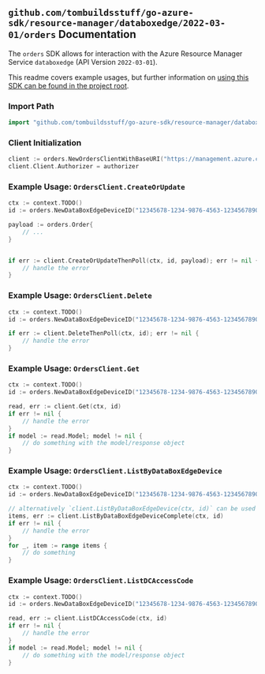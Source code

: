 
## `github.com/tombuildsstuff/go-azure-sdk/resource-manager/databoxedge/2022-03-01/orders` Documentation

The `orders` SDK allows for interaction with the Azure Resource Manager Service `databoxedge` (API Version `2022-03-01`).

This readme covers example usages, but further information on [using this SDK can be found in the project root](https://github.com/tombuildsstuff/go-azure-sdk/tree/main/docs).

### Import Path

```go
import "github.com/tombuildsstuff/go-azure-sdk/resource-manager/databoxedge/2022-03-01/orders"
```


### Client Initialization

```go
client := orders.NewOrdersClientWithBaseURI("https://management.azure.com")
client.Client.Authorizer = authorizer
```


### Example Usage: `OrdersClient.CreateOrUpdate`

```go
ctx := context.TODO()
id := orders.NewDataBoxEdgeDeviceID("12345678-1234-9876-4563-123456789012", "example-resource-group", "dataBoxEdgeDeviceValue")

payload := orders.Order{
	// ...
}


if err := client.CreateOrUpdateThenPoll(ctx, id, payload); err != nil {
	// handle the error
}
```


### Example Usage: `OrdersClient.Delete`

```go
ctx := context.TODO()
id := orders.NewDataBoxEdgeDeviceID("12345678-1234-9876-4563-123456789012", "example-resource-group", "dataBoxEdgeDeviceValue")

if err := client.DeleteThenPoll(ctx, id); err != nil {
	// handle the error
}
```


### Example Usage: `OrdersClient.Get`

```go
ctx := context.TODO()
id := orders.NewDataBoxEdgeDeviceID("12345678-1234-9876-4563-123456789012", "example-resource-group", "dataBoxEdgeDeviceValue")

read, err := client.Get(ctx, id)
if err != nil {
	// handle the error
}
if model := read.Model; model != nil {
	// do something with the model/response object
}
```


### Example Usage: `OrdersClient.ListByDataBoxEdgeDevice`

```go
ctx := context.TODO()
id := orders.NewDataBoxEdgeDeviceID("12345678-1234-9876-4563-123456789012", "example-resource-group", "dataBoxEdgeDeviceValue")

// alternatively `client.ListByDataBoxEdgeDevice(ctx, id)` can be used to do batched pagination
items, err := client.ListByDataBoxEdgeDeviceComplete(ctx, id)
if err != nil {
	// handle the error
}
for _, item := range items {
	// do something
}
```


### Example Usage: `OrdersClient.ListDCAccessCode`

```go
ctx := context.TODO()
id := orders.NewDataBoxEdgeDeviceID("12345678-1234-9876-4563-123456789012", "example-resource-group", "dataBoxEdgeDeviceValue")

read, err := client.ListDCAccessCode(ctx, id)
if err != nil {
	// handle the error
}
if model := read.Model; model != nil {
	// do something with the model/response object
}
```

